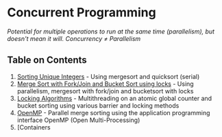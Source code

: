 # Concurrent Programming

*Potential for multiple operations to run at the same time (parallelism), but doesn't mean it will.*
*Concurrency ≠ Parallelism*

## Table on Contents
1. [Sorting Unique Integers](Sorting_Unique_Integers) - Using mergesort and quicksort (serial)
2. [Merge Sort with Fork/Join and Bucket Sort using locks](FJMerge_And_LBucket_Sort) - Using parallelism, mergesort with fork/join and bucketsort with locks
3. [Locking Algorithms](Locking_Algorithms) - Multithreading on an atomic global counter and bucket sorting using various barrier and locking methods
4. [OpenMP](OpenMP_Mergesort) - Parallel merge sorting using the application programming interface OpenMP (Open Multi-Processing)
5. [Containers
